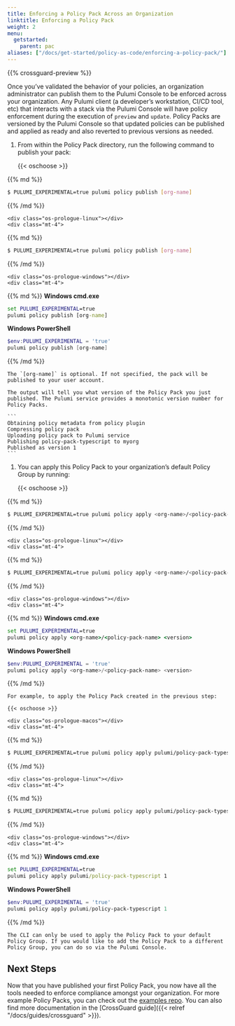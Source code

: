 ```yaml
---
title: Enforcing a Policy Pack Across an Organization
linktitle: Enforcing a Policy Pack
weight: 2
menu:
  getstarted:
    parent: pac
aliases: ["/docs/get-started/policy-as-code/enforcing-a-policy-pack/"]
---
```

{{% crossguard-preview %}}

Once you’ve validated the behavior of your policies, an organization administrator can publish them to the Pulumi Console to be enforced across your organization. Any Pulumi client (a developer’s workstation, CI/CD tool, etc) that interacts with a stack via the Pulumi Console will have policy enforcement during the execution of `preview` and `update`. Policy Packs are versioned by the Pulumi Console so that updated policies can be published and applied as ready and also reverted to previous versions as needed.

1. From within the Policy Pack directory, run the following command to publish your pack:

    {{< oschoose >}}

    <div class="os-prologue-macos"></div>
    <div class="mt-4">
{{% md %}}
```sh
$ PULUMI_EXPERIMENTAL=true pulumi policy publish [org-name]
```
{{% /md %}}
    </div>

    <div class="os-prologue-linux"></div>
    <div class="mt-4">
{{% md %}}
```sh
$ PULUMI_EXPERIMENTAL=true pulumi policy publish [org-name]
```
{{% /md %}}
    </div>

    <div class="os-prologue-windows"></div>
    <div class="mt-4">
{{% md %}}
**Windows cmd.exe**

```bat
set PULUMI_EXPERIMENTAL=true
pulumi policy publish [org-name]
```

**Windows PowerShell**

```powershell
$env:PULUMI_EXPERIMENTAL = 'true'
pulumi policy publish [org-name]
```
{{% /md %}}
    </div>

    The `[org-name]` is optional. If not specified, the pack will be published to your user account.

    The output will tell you what version of the Policy Pack you just published. The Pulumi service provides a monotonic version number for Policy Packs.

    ```
    Obtaining policy metadata from policy plugin
    Compressing policy pack
    Uploading policy pack to Pulumi service
    Publishing policy-pack-typescript to myorg
    Published as version 1
    ```

1. You can apply this Policy Pack to your organization’s default Policy Group by running:

    {{< oschoose >}}

    <div class="os-prologue-macos"></div>
    <div class="mt-4">
{{% md %}}
```sh
$ PULUMI_EXPERIMENTAL=true pulumi policy apply <org-name>/<policy-pack-name> <version>
```
{{% /md %}}
    </div>

    <div class="os-prologue-linux"></div>
    <div class="mt-4">
{{% md %}}
```sh
$ PULUMI_EXPERIMENTAL=true pulumi policy apply <org-name>/<policy-pack-name> <version>
```
{{% /md %}}
    </div>

    <div class="os-prologue-windows"></div>
    <div class="mt-4">
{{% md %}}
**Windows cmd.exe**

```bat
set PULUMI_EXPERIMENTAL=true
pulumi policy apply <org-name>/<policy-pack-name> <version>
```

**Windows PowerShell**

```powershell
$env:PULUMI_EXPERIMENTAL = 'true'
pulumi policy apply <org-name>/<policy-pack-name> <version>
```
{{% /md %}}
    </div>

    For example, to apply the Policy Pack created in the previous step:

    {{< oschoose >}}

    <div class="os-prologue-macos"></div>
    <div class="mt-4">
{{% md %}}
```sh
$ PULUMI_EXPERIMENTAL=true pulumi policy apply pulumi/policy-pack-typescript 1
```
{{% /md %}}
    </div>

    <div class="os-prologue-linux"></div>
    <div class="mt-4">
{{% md %}}
```sh
$ PULUMI_EXPERIMENTAL=true pulumi policy apply pulumi/policy-pack-typescript 1
```
{{% /md %}}
    </div>

    <div class="os-prologue-windows"></div>
    <div class="mt-4">
{{% md %}}
**Windows cmd.exe**

```bat
set PULUMI_EXPERIMENTAL=true
pulumi policy apply pulumi/policy-pack-typescript 1
```

**Windows PowerShell**

```powershell
$env:PULUMI_EXPERIMENTAL = 'true'
pulumi policy apply pulumi/policy-pack-typescript 1
```
{{% /md %}}
    </div>

    The CLI can only be used to apply the Policy Pack to your default Policy Group. If you would like to add the Policy Pack to a different Policy Group, you can do so via the Pulumi Console.

## Next Steps

Now that you have published your first Policy Pack, you now have all the tools needed to enforce compliance amongst your organization. For more example Policy Packs, you can check out the [examples repo](https://github.com/pulumi/examples/tree/master/policy-packs). You can also find more documentation in the [CrossGuard guide]({{< relref "/docs/guides/crossguard" >}}).
